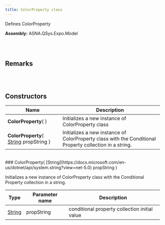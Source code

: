 ```yaml
---
title: ColorProperty class
---
```


Defines ColorProperty

**Assembly:** ASNA.QSys.Expo.Model

<br>
<br>

## Remarks

<br>
<br>

## Constructors

| Name |  Description 
| --- | --- 
| **ColorProperty**(  ) | Initializes a new instance of ColorProperty class
| **ColorProperty**( [String](https://docs.microsoft.com/en-us/dotnet/api/system.string?view=net-5.0) propString ) | Initializes a new instance of ColorProperty class with the Conditional Property collection in a string.

<br>
### ColorProperty( [String](https://docs.microsoft.com/en-us/dotnet/api/system.string?view=net-5.0) propString )

Initializes a new instance of ColorProperty class with the Conditional Property collection in a string.

| Type | Parameter name | Description
| --- | --- | ---
| [String](https://docs.microsoft.com/en-us/dotnet/api/system.string?view=net-5.0) | propString | conditional property collection initial value 

<br>

<br>
<br>

